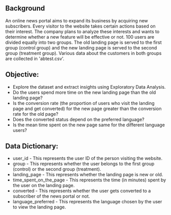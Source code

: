 ## Background
An online news portal aims to expand its business by acquiring new subscribers. Every visitor to the website takes certain actions based on their interest. 
The company plans to analyze these interests and wants to determine whether a new feature will be effective or not. 100 users are divided equally into two groups. 
The old landing page is served to the first group (control group) and the new landing page is served to the second group (treatment group). Various data about 
the customers in both groups are collected in 'abtest.csv'.

## Objective:
  - Explore the dataset and extract insights using Exploratory Data Analysis.
  - Do the users spend more time on the new landing page than the old landing page?
  - Is the conversion rate (the proportion of users who visit the landing page and get converted) for the new page greater than the conversion 
    rate for the old page?
  - Does the converted status depend on the preferred language?
  - Is the mean time spent on the new page same for the different language users?

## Data Dictionary:
  - user_id - This represents the user ID of the person visiting the website.
  - group - This represents whether the user belongs to the first group (control) or the second group (treatment).
  - landing_page - This represents whether the landing page is new or old.
  - time_spent_on_the_page - This represents the time (in minutes) spent by the user on the landing page.
  - converted - This represents whether the user gets converted to a subscriber of the news portal or not.
  - language_preferred - This represents the language chosen by the user to view the landing page.
